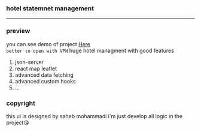 ### hotel statemnet management
---
### preview
you can see demo of project <a href="https://hotel-state-management.vercel.app/">Here</a>
<br>
`better to open with VPN`
huge hotel managment with good features
1. json-server
2. react map leaflet
3. advanced data fetching
4. advanced custom hooks
5. ...

### copyright
this ui is designed by saheb mohammadi i'm just develop all logic in the project😘
